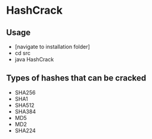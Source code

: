 # HashCrack
## Usage
* [navigate to installation folder]
* cd src
* java HashCrack <hash> <wordlist path> <type>
## Types of hashes that can be cracked
* SHA256
* SHA1
* SHA512
* SHA384
* MD5
* MD2
* SHA224
 
